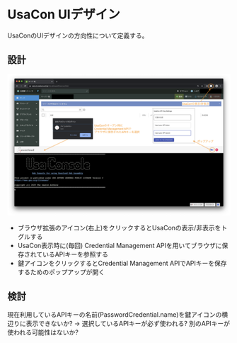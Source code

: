 # UsaCon UIデザイン

UsaConのUIデザインの方向性について定義する。

## 設計

![UI](img/ui.png)

- ブラウザ拡張のアイコン(右上)をクリックするとUsaConの表示/非表示をトグルする
- UsaCon表示時に(毎回) Credential Management APIを用いてブラウザに保存されているAPIキーを参照する
- 鍵アイコンをクリックするとCredential Management APIでAPIキーを保存するためのポップアップが開く

## 検討

現在利用しているAPIキーの名前(PasswordCredential.name)を鍵アイコンの横辺りに表示できないか?
-> 選択しているAPIキーが必ず使われる? 別のAPIキーが使われる可能性はないか?

